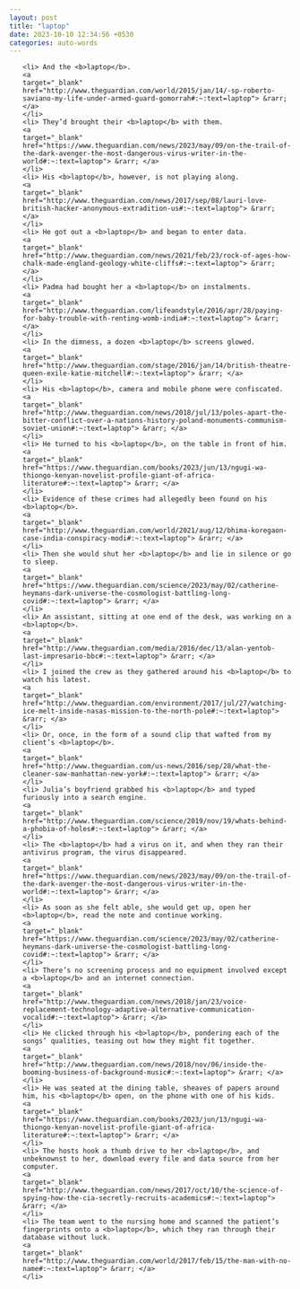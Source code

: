 ```yaml
---
layout: post
title: "laptop"
date: 2023-10-10 12:34:56 +0530
categories: auto-words
---
```

<ol>

    <li> And the <b>laptop</b>.
    <a 
    target="_blank" 
    href="http://www.theguardian.com/world/2015/jan/14/-sp-roberto-saviano-my-life-under-armed-guard-gomorrah#:~:text=laptop"> &rarr; </a>
    </li>
    <li> They’d brought their <b>laptop</b> with them.
    <a 
    target="_blank" 
    href="https://www.theguardian.com/news/2023/may/09/on-the-trail-of-the-dark-avenger-the-most-dangerous-virus-writer-in-the-world#:~:text=laptop"> &rarr; </a>
    </li>
    <li> His <b>laptop</b>, however, is not playing along.
    <a 
    target="_blank" 
    href="http://www.theguardian.com/news/2017/sep/08/lauri-love-british-hacker-anonymous-extradition-us#:~:text=laptop"> &rarr; </a>
    </li>
    <li> He got out a <b>laptop</b> and began to enter data.
    <a 
    target="_blank" 
    href="http://www.theguardian.com/news/2021/feb/23/rock-of-ages-how-chalk-made-england-geology-white-cliffs#:~:text=laptop"> &rarr; </a>
    </li>
    <li> Padma had bought her a <b>laptop</b> on instalments.
    <a 
    target="_blank" 
    href="http://www.theguardian.com/lifeandstyle/2016/apr/28/paying-for-baby-trouble-with-renting-womb-india#:~:text=laptop"> &rarr; </a>
    </li>
    <li> In the dimness, a dozen <b>laptop</b> screens glowed.
    <a 
    target="_blank" 
    href="http://www.theguardian.com/stage/2016/jan/14/british-theatre-queen-exile-katie-mitchell#:~:text=laptop"> &rarr; </a>
    </li>
    <li> His <b>laptop</b>, camera and mobile phone were confiscated.
    <a 
    target="_blank" 
    href="http://www.theguardian.com/news/2018/jul/13/poles-apart-the-bitter-conflict-over-a-nations-history-poland-monuments-communism-soviet-union#:~:text=laptop"> &rarr; </a>
    </li>
    <li> He turned to his <b>laptop</b>, on the table in front of him.
    <a 
    target="_blank" 
    href="https://www.theguardian.com/books/2023/jun/13/ngugi-wa-thiongo-kenyan-novelist-profile-giant-of-africa-literature#:~:text=laptop"> &rarr; </a>
    </li>
    <li> Evidence of these crimes had allegedly been found on his <b>laptop</b>.
    <a 
    target="_blank" 
    href="http://www.theguardian.com/world/2021/aug/12/bhima-koregaon-case-india-conspiracy-modi#:~:text=laptop"> &rarr; </a>
    </li>
    <li> Then she would shut her <b>laptop</b> and lie in silence or go to sleep.
    <a 
    target="_blank" 
    href="https://www.theguardian.com/science/2023/may/02/catherine-heymans-dark-universe-the-cosmologist-battling-long-covid#:~:text=laptop"> &rarr; </a>
    </li>
    <li> An assistant, sitting at one end of the desk, was working on a <b>laptop</b>.
    <a 
    target="_blank" 
    href="http://www.theguardian.com/media/2016/dec/13/alan-yentob-last-impresario-bbc#:~:text=laptop"> &rarr; </a>
    </li>
    <li> I joined the crew as they gathered around his <b>laptop</b> to watch his latest.
    <a 
    target="_blank" 
    href="http://www.theguardian.com/environment/2017/jul/27/watching-ice-melt-inside-nasas-mission-to-the-north-pole#:~:text=laptop"> &rarr; </a>
    </li>
    <li> Or, once, in the form of a sound clip that wafted from my client’s <b>laptop</b>.
    <a 
    target="_blank" 
    href="http://www.theguardian.com/us-news/2016/sep/28/what-the-cleaner-saw-manhattan-new-york#:~:text=laptop"> &rarr; </a>
    </li>
    <li> Julia’s boyfriend grabbed his <b>laptop</b> and typed furiously into a search engine.
    <a 
    target="_blank" 
    href="http://www.theguardian.com/science/2019/nov/19/whats-behind-a-phobia-of-holes#:~:text=laptop"> &rarr; </a>
    </li>
    <li> The <b>laptop</b> had a virus on it, and when they ran their antivirus program, the virus disappeared.
    <a 
    target="_blank" 
    href="https://www.theguardian.com/news/2023/may/09/on-the-trail-of-the-dark-avenger-the-most-dangerous-virus-writer-in-the-world#:~:text=laptop"> &rarr; </a>
    </li>
    <li> As soon as she felt able, she would get up, open her <b>laptop</b>, read the note and continue working.
    <a 
    target="_blank" 
    href="https://www.theguardian.com/science/2023/may/02/catherine-heymans-dark-universe-the-cosmologist-battling-long-covid#:~:text=laptop"> &rarr; </a>
    </li>
    <li> There’s no screening process and no equipment involved except a <b>laptop</b> and an internet connection.
    <a 
    target="_blank" 
    href="http://www.theguardian.com/news/2018/jan/23/voice-replacement-technology-adaptive-alternative-communication-vocalid#:~:text=laptop"> &rarr; </a>
    </li>
    <li> He clicked through his <b>laptop</b>, pondering each of the songs’ qualities, teasing out how they might fit together.
    <a 
    target="_blank" 
    href="http://www.theguardian.com/news/2018/nov/06/inside-the-booming-business-of-background-music#:~:text=laptop"> &rarr; </a>
    </li>
    <li> He was seated at the dining table, sheaves of papers around him, his <b>laptop</b> open, on the phone with one of his kids.
    <a 
    target="_blank" 
    href="https://www.theguardian.com/books/2023/jun/13/ngugi-wa-thiongo-kenyan-novelist-profile-giant-of-africa-literature#:~:text=laptop"> &rarr; </a>
    </li>
    <li> The hosts hook a thumb drive to her <b>laptop</b>, and unbeknownst to her, download every file and data source from her computer.
    <a 
    target="_blank" 
    href="http://www.theguardian.com/news/2017/oct/10/the-science-of-spying-how-the-cia-secretly-recruits-academics#:~:text=laptop"> &rarr; </a>
    </li>
    <li> The team went to the nursing home and scanned the patient’s fingerprints onto a <b>laptop</b>, which they ran through their database without luck.
    <a 
    target="_blank" 
    href="http://www.theguardian.com/world/2017/feb/15/the-man-with-no-name#:~:text=laptop"> &rarr; </a>
    </li>
